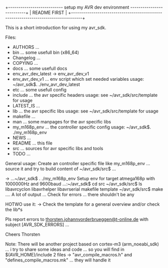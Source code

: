 +--------------------------- setup my AVR dev environment --------------------------+
|                                  README FIRST                                     |
+-----------------------------------------------------------------------------------+

This is a short introduction for using my avr_sdk.

Files:
- AUTHORS ...
- bin ... some usefull bin (x86_64)
- Changelog ...
- COPYING ...
- docs ... some usefull docs
- env_avr_dev_latest -> env_avr_dev_v1
- env_avr_dev_v1 ... env script which set needed variables 
  usage: ~/avr_sdk$. ./env_avr_dev_latest
- etc ... some usefull config
- include ... the avr specific headers
  usage: see ~/avr_sdk/src/template for usage
- LATEST_IS ...
- lib ... the avr specific libs 
   usage: see ~/avr_sdk/src/template for usage
- makefile ...
- man ... some manpages for the avr specific libs
- my_m168p_env ... the controller specific config 
   usage: ~/avr_sdk$. ./my_m168p_env
- NEWS ...
- README ... this file 
- src ... sources for avr specific libs and tools
- TODO ...

General usage:
Create an controller specific file like my_m168p_env ... source it and try to build content
of ~/avr_sdk/src$ ... 

->
...~/avr_sdk$ . ./my_m168p_env 
Setup env for target atmega168p with 1000000Hz and 9600baud
...:~/avr_sdk$ cd src
~/avr_sdk/src$ ls
libavrcyclon  libavrhelper  libavrserial  makefile  template
~/avr_sdk/src$ make
.... A lot of output ...
Check for errors ... there shouldn't be any 

HOTWO use it:
-> Check the template for a general overview and/or check the lib*s 


Pls report errors to thorsten.johannvorderbrueggen@t-online.de with subject [AVR_SDK_ERRORS] ...

 Cheers
  Thorsten


Note: There will be another project based on cortex-m3 (arm_noeabi_sdk) ... i try to share some ideas
      and code ... so you will find in $(AVR_HOME)/include 2 files -> "avr_compile_macros.h" and
      "defines_compile_macros.mk" ... they will handle it 


